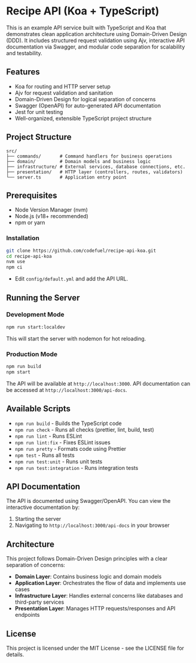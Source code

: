 # Recipe API (Koa + TypeScript)

This is an example API service built with TypeScript and Koa that demonstrates clean application architecture using Domain-Driven Design (DDD). It includes structured request validation using Ajv, interactive API documentation via Swagger, and modular code separation for scalability and testability.

## Features

* Koa for routing and HTTP server setup
* Ajv for request validation and sanitation
* Domain-Driven Design for logical separation of concerns
* Swagger (OpenAPI) for auto-generated API documentation
* Jest for unit testing
* Well-organized, extensible TypeScript project structure

## Project Structure

```
src/
├── commands/       # Command handlers for business operations
├── domain/         # Domain models and business logic
├── infrastructure/ # External services, database connections, etc.
├── presentation/   # HTTP layer (controllers, routes, validators)
└── server.ts       # Application entry point
```

## Prerequisites

* Node Version Manager (nvm)
* Node.js (v18+ recommended)
* npm or yarn

### Installation

```bash
git clone https://github.com/codefuel/recipe-api-koa.git
cd recipe-api-koa
nvm use
npm ci
```

* Edit `config/default.yml` and add the API URL.

## Running the Server

### Development Mode

```bash
npm run start:localdev
```

This will start the server with nodemon for hot reloading.

### Production Mode

```bash
npm run build
npm start
```

The API will be available at `http://localhost:3000`.
API documentation can be accessed at `http://localhost:3000/api-docs`.

## Available Scripts

* `npm run build` - Builds the TypeScript code
* `npm run check` - Runs all checks (prettier, lint, build, test)
* `npm run lint` - Runs ESLint
* `npm run lint:fix` - Fixes ESLint issues
* `npm run pretty` - Formats code using Prettier
* `npm test` - Runs all tests
* `npm run test:unit` - Runs unit tests
* `npm run test:integration` - Runs integration tests

## API Documentation

The API is documented using Swagger/OpenAPI. You can view the interactive documentation by:

1. Starting the server
2. Navigating to `http://localhost:3000/api-docs` in your browser

## Architecture

This project follows Domain-Driven Design principles with a clear separation of concerns:

* **Domain Layer**: Contains business logic and domain models
* **Application Layer**: Orchestrates the flow of data and implements use cases
* **Infrastructure Layer**: Handles external concerns like databases and third-party services
* **Presentation Layer**: Manages HTTP requests/responses and API endpoints

## License

This project is licensed under the MIT License - see the LICENSE file for details.
